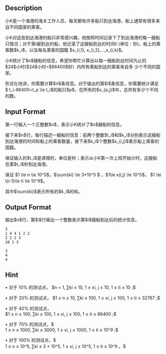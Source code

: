 ## Description

<p>小K是一个海港的海关工作人员，每天都有许多船只到达海港，船上通常有很多来自不同国家的乘客。</p><p>小K对这些到达海港的船只非常感兴趣，他按照时间记录下了到达海港的每一艘船只情况；对于第i艘到达的船，他记录了这艘船到达的时间ti (单位：秒)，船上的乘 客数$k_i$，以及每名乘客的国籍 $x_{i,1}, x_{i,2},…,x_{i,k}$。</p><p>小K统计了$n$艘船的信息，希望你帮忙计算出以每一艘船到达时间为止的$24$小时($24$小时=$86400$秒）内所有乘船到达的乘客来自多 少个不同的国家。</p><p>形式化地讲，你需要计算$n$条信息。对于输出的第$i$条信息，你需要统计满足$ t_i-86400&lt;t_p \le t_i$的船只$p$，在所有的$x_{p,j}$中，总共有多少个不同的数。</p>

## Input Format

<p>第一行输入一个正整数$n$，表示小K统计了$n$艘船的信息。</p><p>接下来$n$行，每行描述一艘船的信息：前两个整数$t_i$和$k_i$分别表示这艘船到达海港的时间和船上的乘客数量，接下来$k_i$个整数$x_{i,j}$表示船上乘客的国籍。</p><p>保证输入的$t_i$是递增的，单位是秒；表示从小K第一次上班开始计时，这艘船在第$t_i$秒到达海港。</p><p>保证 $1 \le n \le 10^5$，$\sum{ki} \le 3*10^5 $ ，$1\le x(i,j) \le 10^5$， $1 \le t(i-1)\le ti \le 10^9$。</p><p>其中$\sum{ki}$表示所有的$k_i$的和。</p>

## Output Format

<p>输出$n$行，第$i$行输出一个整数表示第$i$艘船到达后的统计信息。<br /></p>

```input1
3
1 4 4 1 2 2
2 2 2 3
10 1 3
```
```output1
3
4
4
```
## Hint

<p>• 对于 10% 的测试点， $n = 1, ∑ki ≤ 10, 1 ≤ xi, j ≤ 10, 1 ≤ ti ≤ 10 ;$</p><p>• 对于 20% 的测试点， $1 ≤ n ≤ 10, ∑ki ≤ 100, 1 ≤ xi, j ≤ 100, 1 ≤ ti ≤ 32767 ;$</p><p>• 对于 40% 的测试点， $1 ≤ n ≤ 100, ∑ki ≤ 100, 1 ≤ xi, j ≤ 100, 1 ≤ ti ≤ 86400 ;$</p><p>• 对于 70% 的测试点，$ 1 ≤ n ≤ 1000, ∑ki ≤ 3000, 1 ≤ xi, j ≤ 1000, 1 ≤ ti ≤ 10^9 ;$</p><p>• 对于 100% 的测试点，$ 1 ≤ n ≤ 10^5, ∑ki ≤ 3 × 10^5, 1 ≤ xi, j ≤ 10^5, 1 ≤ ti ≤ 10^9 。$</p>
